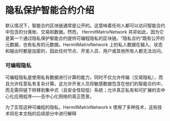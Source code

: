 # 隐私保护智能合约介绍

默认情况下，智能合约区块链通常是公开的。这意味着任何人都可以访问智能合约中包含的分类账、交易和数据。然而， HermitMatrixNetwork  并非如此，因为它是第一个通过隐私保护智能合约提供可编程隐私的区块链。“隐私合约”既有公开的元数据，也有私有的元数据。HermitMatrixNetwork   上的私人数据在输入、状态和输出时都是加密的，因此任何节点、开发人员、用户或其他所有人都无法访问。

### 可编程隐私

可编程隐私是使用私有数据进行计算的能力，同时不仅允许传输（交易隐私），而且允许任意私有复杂计算。这允许开发人员将敏感数据包含在他们的智能合约中，而无需将链下转移到集中式（且安全性较低）系统；允许真正私有和可扩展的去中心化应用程序——去中心化网络的真正愿景。

为了实现这种可编程的隐私，HermitMatrixNetwork   k 使用了多种技术，这些技术将在本文档的后续部分中进行解释